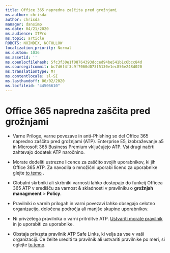 ```yaml
---
title: Office 365 napredna zaščita pred grožnjami
ms.author: chrisda
author: chrisda
manager: dansimp
ms.date: 04/21/2020
ms.audience: ITPro
ms.topic: article
ROBOTS: NOINDEX, NOFOLLOW
localization_priority: Normal
ms.custom: 1036
ms.assetid: ''
ms.openlocfilehash: 5fc3f30e1f08764393dcced94be541b1c6bcc84d
ms.sourcegitcommit: bc7d6f4f3c9f7060d073f5130e1ec856e248d020
ms.translationtype: MT
ms.contentlocale: sl-SI
ms.lasthandoff: 06/02/2020
ms.locfileid: "44506610"
---
```

# <a name="office-365-advanced-threat-protection"></a>Office 365 napredna zaščita pred grožnjami

- Varne Priloge, varne povezave in anti-Phishing so del Office 365 napredno zaščito pred grožnjami (ATP). Enterprise E5, izobraževanje a5 in Microsoft 365 Business Premium vključujejo ATP. Vsi drugi načrti zahtevajo dodatek ATP naročnino.

- Morate dodeliti ustrezne licence za zaščito svojih uporabnikov, ki jih Office 365 ATP. Za navodila o množični uporabi licenc za uporabnike glejte [to temo](https://docs.microsoft.com/microsoft-365/admin/add-users/add-users) .

- Globalni skrbniki ali skrbniki varnosti lahko dostopajo do funkcij Officea 365 ATP v središču za varnost & skladnosti v pravilniku o **grožnjah managmeent** \> **Policy**.

- Pravilniki o varnih prilogah in varni povezavi lahko obsegajo celotno organizacijo, določena področja ali manjše skupine uporabnikov.

- Ni privzetega pravilnika o varni pritrditve ATP. [Ustvariti morate pravilnik](https://docs.microsoft.com/microsoft-365/security/office-365-security/set-up-atp-safe-attachments-policies) in jo uporabiti za uporabnike.

- Obstaja privzeta pravilnik ATP Safe Links, ki velja za vse v vaši organizaciji. Če želite urediti ta pravilnik ali ustvariti pravilnike po meri, si oglejte [to temo](https://docs.microsoft.com/microsoft-365/security/office-365-security/set-up-atp-safe-links-policies).
